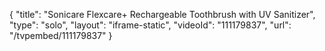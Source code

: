 {
    "title": "Sonicare Flexcare+ Rechargeable Toothbrush with UV Sanitizer",
    "type": "solo",
    "layout": "iframe-static",
    "videoId": "111179837",
    "url": "\/tvpembed\/111179837"
}